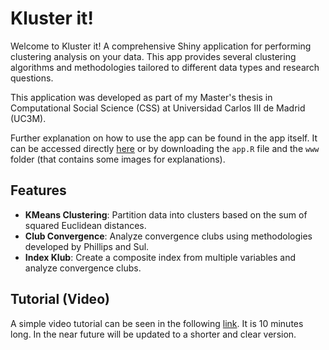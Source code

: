 # Kluster it!

Welcome to Kluster it! A comprehensive Shiny application for performing clustering analysis on your data. This app provides several clustering algorithms and methodologies tailored to different data types and research questions.

This application was developed as part of my Master's thesis in Computational Social Science (CSS) at Universidad Carlos III de Madrid (UC3M).

Further explanation on how to use the app can be found in the app itself. It can be accessed directly [here](https://bbanyulsuc3m.shinyapps.io/KlubKluster/) or by downloading the `app.R` file and the `www` folder (that contains some images for explanations).

## Features

- **KMeans Clustering**: Partition data into clusters based on the sum of squared Euclidean distances.
- **Club Convergence**: Analyze convergence clubs using methodologies developed by Phillips and Sul.
- **Index Klub**: Create a composite index from multiple variables and analyze convergence clubs.

## Tutorial (Video)

A simple video tutorial can be seen in the following [link](https://www.youtube.com/watch?v=4AAVf3vzgS4). It is 10 minutes long. In the near future will be updated to a shorter and clear version.
